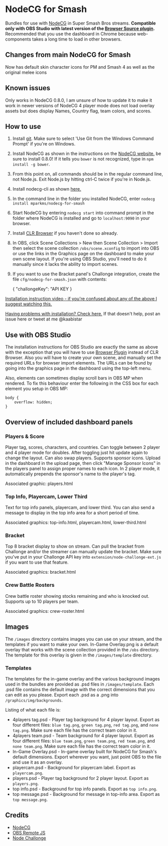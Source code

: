 # NodeCG for Smash

Bundles for use with [NodeCG](http://nodecg.com/) in Super Smash Bros streams. **Compatible only with OBS Studio with latest version of the [Browser Source plugin](https://obsproject.com/forum/resources/browser-plugin.115/).** Recommended that you use the dashboard in Chrome because web-components takes a long time to load in other browsers.
## Changes from main NodeCG for Smash
Now has default skin character icons for PM and Smash 4 as well as the original melee icons

## Known issues
Only works in NodeCG 0.8.0, I am unsure of how to update it to make it work in newer versions of NodeCG
4 player mode does not load overlay assets but does display Names, Country flag, team colors, and scores.
## How to use

1. Install [git](https://git-scm.com/). Make sure to select 'Use Git from the Windows Command Prompt' if you're on Windows.
2. Install NodeCG as shown in the instructions on the [NodeCG website.](http://nodecg.com/) be sure to install 0.8.0! If it tells you `bower` is not recognized, type in `npm install -g bower`.
3. From this point on, all commands should be in the regular command line, not Node.js. Exit Node.js by hitting ctrl-C twice if you're in Node.js.
4. Install nodecg-cli as shown [here.](https://github.com/nodecg/nodecg-cli)
5. In the command line in the folder you installed NodeCG, enter `nodecg install mparkms/nodecg-for-smash`
6. Start NodeCG by entering `nodecg start` into command prompt in the folder where NodeCG is installed and go to `localhost:9090` in your browser.
7. Install [CLR Browser](https://obsproject.com/forum/resources/clr-browser-source-plugin.22/) if you haven't done so already.
8. In OBS, click Scene Collections > New then Scene Collection > Import then select the scene collection `/obs/scene.xconfig` to import into OBS or use the links in the Graphics page on the dashboard to make your own scene layout. If you're using OBS Studio, you'll need to do it manually since it lacks the ability to import scenes.
10. If you want to use the Bracket panel's Challonge integration, create the file `cfg/nodecg-for-smash.json` with contents:

    {
        "challongeKey": "API KEY
    }

[Installation instruction video - if you're confused about any of the above I suggest watching this.](https://youtu.be/MweCH70GGY4)

[Having problems with installation? Check here.](https://github.com/mparkms/nodecg-for-smash/wiki/Troubleshooting-installation) If that doesn't help, post an issue here or tweet at me @kaabistar

## Use with OBS Studio
The installation instructions for OBS Studio are exactly the same as above with the exception that you will have to use [Browser Plugin](https://obsproject.com/forum/resources/browser-plugin.115/) instead of CLR Browser. Also you will have to create your own scene, and manually set the required URLs for browser import elements. The URLs can be found by going into the graphics page in the dashboard using the top-left menu.

Also, elements can sometimes display scroll bars in OBS MP when rendered. To fix this behaviour enter the following in the CSS box for each element you setup in OBS MP:

    body {
        overflow: hidden;
    }

## Overview of included dashboard panels

### Players & Score

Player tag, scores, characters, and countries. Can toggle between 2 player and 4 player mode for doubles. After toggling just hit update again to change the layout. Can also swap players. Supports sponsor icons. Upload in the dashboard in the upload page, then click "Manage Sponsor Icons" in the players panel to assign proper names to each icon. In 2 player mode, it automatically prepends the sponsor's name to the player's tag.

Associated graphic: players.html

### Top Info, Playercam, Lower Third

Text for top info panels, playercam, and lower third. You can also send a message to display in the top info area for a short period of time.

Associated graphics: top-info.html, playercam.html, lower-third.html

### Bracket

Top 8 bracket display to show on stream. Can pull the bracket from Challonge and/or the streamer can manually update the bracket. Make sure you've put in your Challonge API key into `extension/node-challonge-ext.js` if you want to use that feature.

Associated graphics: bracket.html

### Crew Battle Rosters

Crew battle roster showing stocks remaining and who is knocked out. Supports up to 10 players per team.

Associated graphics: crew-roster.html

## Images

The `/images` directory contains images you can use on your stream, and the templates if you want to make your own. In-Game Overlay.png is a default overlay that works with the scene collection provided in the `/obs` directory. The template for this overlay is given in the `/images/template` directory. 

### Templates

The templates for the in-game overlay and the various background images used in the bundles are provided as .psd files in `/images/template`. Each .psd file contains the default image with the correct dimensions that you can edit as you please. Export each .psd as a .png into `/graphics/img/backgrounds`.

Listing of what each file is:

* 4players tag.psd - Player tag background for 4 player layout. Export as four different files: `blue tag.png`, `green tag.png`, `red tag.png`, and `none tag.png`. Make sure each file has the correct team color in it.
* 4players team.psd - Team background for 4 player layout. Export as four different files: `blue team.png`, `green team.png`, `red team.png`, and `none team.png`. Make sure each file has the correct team color in it.
* In-Game Overlay.psd - In-game overlay built for NodeCG for Smash's default dimensions. Export wherever you want, just point OBS to the file and use it as an overlay.
* playercam.psd - Background for playercam label. Export as `playercam.png`.
* players.psd - Player tag background for 2 player layout. Export as `players.png`.
* top info.psd - Background for top info panels. Export as `top info.png`.
* top message.psd - Background for message in top-info area. Export as `top message.png`.

## Credits

* [NodeCG](http://nodecg.com/)
* [OBS Remote JS](https://github.com/nodecg/obs-remote-js)
* [Node Challonge](https://github.com/Tidwell/node-challonge)
